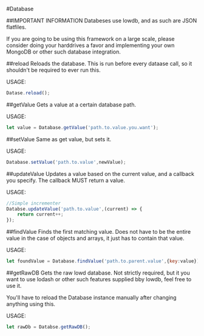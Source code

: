 #Database

##IMPORTANT INFORMATION
Databeses use lowdb, and as such are JSON flatfiles.

If you are going to be using this framework on a large scale, please consider doing your harddrives a favor and implementing your own MongoDB or other such database integration.

##reload
Reloads the database. This is run before every dataase call, so it shouldn't be required to ever run this.

USAGE:
```Javascript
Datase.reload();
```

##getValue
Gets a value at a certain database path.

USAGE:
```Javascript
let value = Database.getValue('path.to.value.you.want');
```

##setValue
Same as get value, but sets it.

USAGE:
```Javascript
Database.setValue('path.to.value',newValue);
```

##updateValue
Updates a value based on the current value, and a callback you specify. The callback MUST return a value.

USAGE:
```Javascript
//Simple incrementer
Databse.updateValue('path.to.value',(current) => {
	return current++;
});
```

##findValue
Finds the first matching value. Does not have to be the entire value in the case of objects and arrays, it just has to contain that value.

USAGE:
```Javascript
let foundValue = Database.findValue('path.to.parent.value',{key:value});
```

##getRawDB
Gets the raw lowd database. Not strictly required, but it you want to use lodash or other such features supplied bby lowdb, feel free to use it.

You'll have to reload the Database instance manually after changing anything using this.

USAGE:
```Javascript
let rawDb = Databse.getRawDB();
```